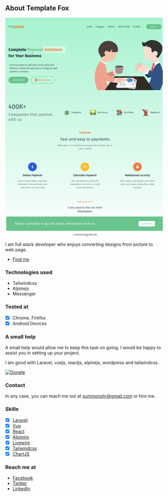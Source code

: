 ## About Template Fox

![Alt text](/screenshot.png?raw=true "Screenshot")

I am full stack developer who enjoys converting designs from picture to web page.

- [Find me](https://sumanshresth.com.np)

### Technologies used

* Tailwindcss
* Alpinejs
* Messenger

### Tested at

- [x] Chrome, Firefox
- [x] Android Devices 

### A small help

A small help would allow me to keep this task on going. I would be happy to assist you in setting up your project.

I am good with Laravel, vuejs, reactjs, alpinejs, wordpress and tailwindcss.


[![Donate](https://img.shields.io/badge/Donate-PayPal-green.svg)](https://www.paypal.com/donate?business=3DMDSFCAJT376&currency_code=USD)


### Contact

In any case, you can reach me out at summonshr@gmail.com or hire me.

### Skills

- [x] [Laravel](https://laravel.com)
- [x] [Vue](https://vuejs.org)
- [x] [React](https://reactjs.org)
- [x] [Alpinejs](https://laravel-livewire.com)
- [x] [Livewire](https://laravel-livewire.com)
- [x] [Tailwindcss](https://tailwindcss.com)
- [x] [ChartJS](https://chartjs.org)

### Reach me at

- [Facebook](https://facebook.com/summonshr)
- [Twitter](https://twitter.com/monsterlaravel)
- [LinkedIn](https://www.linkedin.com/in/suman-shresth/)
